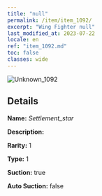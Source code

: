 ```yaml
---
title: "null"
permalink: /item/item_1092/
excerpt: "Wing Fighter null"
last_modified_at: 2023-07-22
locale: en
ref: "item_1092.md"
toc: false
classes: wide
---
```



 ![Unknown_1092](/images/item/Settlement_star_p.png)



## Details

 **Name:** *Settlement_star* 

 **Description:** 

 **Rarity:** 1 

 **Type:** 1 

 **Suction:** true 

 **Auto Suction:** false 


